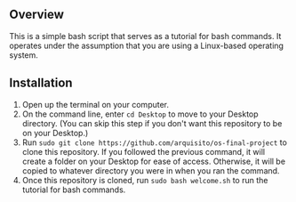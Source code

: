 ## Overview

This is a simple bash script that serves as a tutorial for bash commands. It operates under the assumption that you are using a Linux-based operating system.

## Installation

1. Open up the terminal on your computer.
2. On the command line, enter `cd Desktop` to move to your Desktop directory. (You can skip this step if you don't want this repository to be on your Desktop.)
3. Run `sudo git clone https://github.com/arquisito/os-final-project` to clone this repository. If you followed the previous command, it will create a folder on your Desktop for ease of access. Otherwise, it will be copied to whatever directory you were in when you ran the command.
4. Once this repository is cloned, run `sudo bash welcome.sh` to run the tutorial for bash commands.
